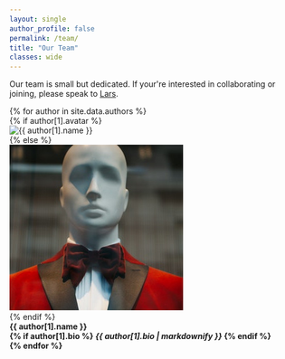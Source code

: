 ```yaml
---
layout: single
author_profile: false
permalink: /team/
title: "Our Team"
classes: wide
---
```


Our team is small but dedicated. If your're interested in collaborating or joining, please speak to [Lars](https://twitter.com/l_kroll).

<div class="teamwrapper">
{% for author in site.data.authors %}
<div>
{% if author[1].avatar %}
<div class="author__avatar">
<img src="{{ author[1].avatar }}" alt="{{ author[1].name }}" itemprop="image">    
</div>
{% else %}
<div class="author__avatar">
<img src="/assets/images/adult-anonymous.jpg" alt="{{ author[1].name }}" itemprop="image">
</div>
{% endif %}
<div>
<strong>{{ author[1].name }}<strong><br>
{% if author[1].bio %}
<em>{{ author[1].bio | markdownify }}</em>
{% endif %}    
</div>
{% endfor %}
</div>
